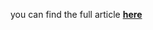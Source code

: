 you can find the full article <b><a href='https://medium.com/towards-data-science/anomaly-detection-in-multivariate-time-series-with-network-graphs-80a84deeed9e'>here</a></b>
